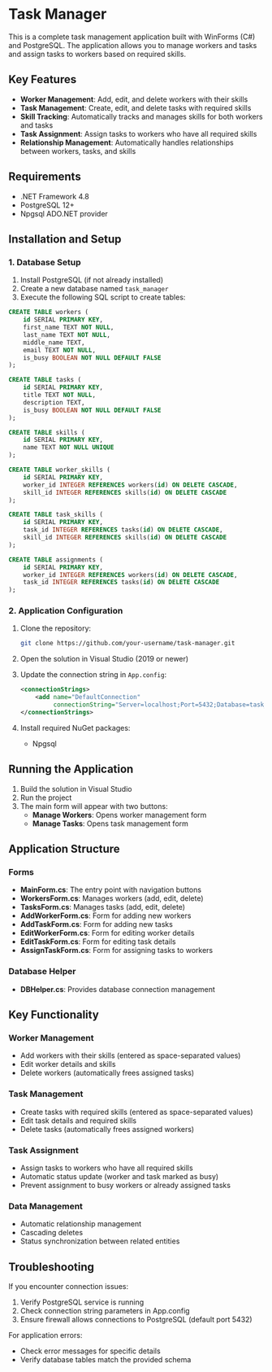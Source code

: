 # Task Manager

This is a complete task management application built with WinForms (C#) and PostgreSQL. The application allows you to manage workers and tasks and assign tasks to workers based on required skills.

## Key Features

- **Worker Management**: Add, edit, and delete workers with their skills
- **Task Management**: Create, edit, and delete tasks with required skills
- **Skill Tracking**: Automatically tracks and manages skills for both workers and tasks
- **Task Assignment**: Assign tasks to workers who have all required skills
- **Relationship Management**: Automatically handles relationships between workers, tasks, and skills

## Requirements

- .NET Framework 4.8
- PostgreSQL 12+
- Npgsql ADO.NET provider

## Installation and Setup

### 1. Database Setup

1. Install PostgreSQL (if not already installed)
2. Create a new database named `task_manager`
3. Execute the following SQL script to create tables:

```sql
CREATE TABLE workers (
    id SERIAL PRIMARY KEY,
    first_name TEXT NOT NULL,
    last_name TEXT NOT NULL,
    middle_name TEXT,
    email TEXT NOT NULL,
    is_busy BOOLEAN NOT NULL DEFAULT FALSE
);

CREATE TABLE tasks (
    id SERIAL PRIMARY KEY,
    title TEXT NOT NULL,
    description TEXT,
    is_busy BOOLEAN NOT NULL DEFAULT FALSE
);

CREATE TABLE skills (
    id SERIAL PRIMARY KEY,
    name TEXT NOT NULL UNIQUE
);

CREATE TABLE worker_skills (
    id SERIAL PRIMARY KEY,
    worker_id INTEGER REFERENCES workers(id) ON DELETE CASCADE,
    skill_id INTEGER REFERENCES skills(id) ON DELETE CASCADE
);

CREATE TABLE task_skills (
    id SERIAL PRIMARY KEY,
    task_id INTEGER REFERENCES tasks(id) ON DELETE CASCADE,
    skill_id INTEGER REFERENCES skills(id) ON DELETE CASCADE
);

CREATE TABLE assignments (
    id SERIAL PRIMARY KEY,
    worker_id INTEGER REFERENCES workers(id) ON DELETE CASCADE,
    task_id INTEGER REFERENCES tasks(id) ON DELETE CASCADE
);
```

### 2. Application Configuration

1. Clone the repository:
   ```bash
   git clone https://github.com/your-username/task-manager.git
   ```

2. Open the solution in Visual Studio (2019 or newer)

3. Update the connection string in `App.config`:
   ```xml
   <connectionStrings>
       <add name="DefaultConnection" 
            connectionString="Server=localhost;Port=5432;Database=task_manager;User Id=your_username;Password=your_password;" />
   </connectionStrings>
   ```

4. Install required NuGet packages:
   - Npgsql

## Running the Application

1. Build the solution in Visual Studio
2. Run the project
3. The main form will appear with two buttons:
   - **Manage Workers**: Opens worker management form
   - **Manage Tasks**: Opens task management form

## Application Structure

### Forms

- **MainForm.cs**: The entry point with navigation buttons
- **WorkersForm.cs**: Manages workers (add, edit, delete)
- **TasksForm.cs**: Manages tasks (add, edit, delete)
- **AddWorkerForm.cs**: Form for adding new workers
- **AddTaskForm.cs**: Form for adding new tasks
- **EditWorkerForm.cs**: Form for editing worker details
- **EditTaskForm.cs**: Form for editing task details
- **AssignTaskForm.cs**: Form for assigning tasks to workers

### Database Helper

- **DBHelper.cs**: Provides database connection management

## Key Functionality

### Worker Management
- Add workers with their skills (entered as space-separated values)
- Edit worker details and skills
- Delete workers (automatically frees assigned tasks)

### Task Management
- Create tasks with required skills (entered as space-separated values)
- Edit task details and required skills
- Delete tasks (automatically frees assigned workers)

### Task Assignment
- Assign tasks to workers who have all required skills
- Automatic status update (worker and task marked as busy)
- Prevent assignment to busy workers or already assigned tasks

### Data Management
- Automatic relationship management
- Cascading deletes
- Status synchronization between related entities

## Troubleshooting

If you encounter connection issues:
1. Verify PostgreSQL service is running
2. Check connection string parameters in App.config
3. Ensure firewall allows connections to PostgreSQL (default port 5432)

For application errors:
- Check error messages for specific details
- Verify database tables match the provided schema
